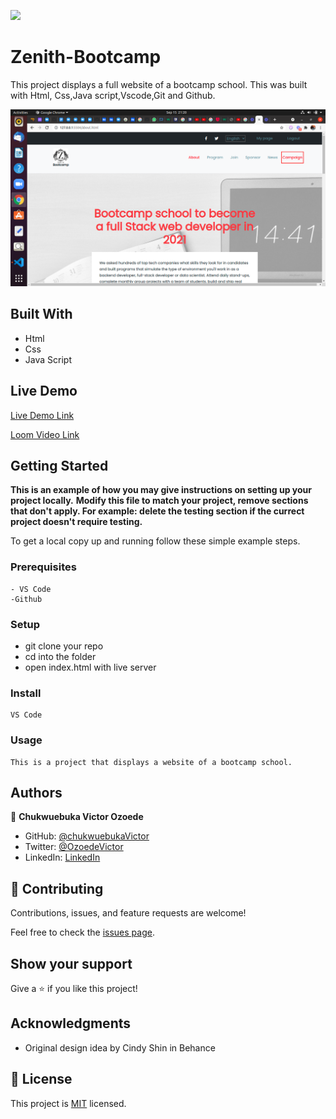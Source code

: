 ![](https://img.shields.io/badge/Microverse-blueviolet)

# Zenith-Bootcamp
>
This project displays a full website of a bootcamp school. This was built with Html, Css,Java script,Vscode,Git and Github. 

![screenshot](img/bootcamp.png)


## Built With

- Html
- Css
- Java Script

## Live Demo

[Live Demo Link](https://chukwuebukavictor.github.io/Zenith-Bootcamp/)

[Loom Video Link](https://www.loom.com/share/ce13b86e94284ed08e6ca391147dea40)

## Getting Started

**This is an example of how you may give instructions on setting up your project locally.**
**Modify this file to match your project, remove sections that don't apply. For example: delete the testing section if the currect project doesn't require testing.**


To get a local copy up and running follow these simple example steps.

### Prerequisites
    - VS Code
    -Github

### Setup
   - git clone your repo
   - cd into the folder
   - open index.html with live server

### Install
    VS Code

### Usage
    This is a project that displays a website of a bootcamp school.


## Authors

👤 **Chukwuebuka Victor Ozoede**

- GitHub: [@chukwuebukaVictor](https://github.com/chukwuebukaVictor)
- Twitter: [@OzoedeVictor](https://twitter.com/OzoedeVictor)
- LinkedIn: [LinkedIn](www.linkedin.com/in/chukwuebuka-ozoede-46616a219)


## 🤝 Contributing

Contributions, issues, and feature requests are welcome!

Feel free to check the [issues page](https://github.com/chukwuebukaVictor/Zenith-Bootcamp/issues).

## Show your support

Give a ⭐️ if you like this project!

## Acknowledgments

- Original design idea by Cindy Shin in Behance


## 📝 License

This project is [MIT](./MIT.md) licensed.
